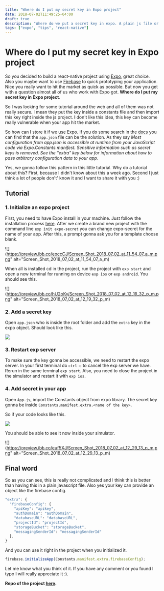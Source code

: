 ```yaml
---
title: "Where do I put my secret key in Expo project"
date: 2018-07-02T11:49:25-04:00
draft: true
description: "Where do we put a secret key in expo. A plain js file or do we have a better solution?"
tags: ["expo", "tips", "react-native"]
---
```


# Where do I put my secret key in Expo project

So you decided to build a react-native project using [Expo](https://expo.io/), great choice. Also you maybe want to use [Firebase](https://firebase.google.com/) to quick prototyping your application. Nice you really want to hit the market as quick as possible. But now you get with a question almost all of us who work with Expo got. **Where do I put my secret key in Expo project**.

So I was looking for some tutorial around the web and all of them was not really secure. I mean they put the key inside a constants file and then import this key right inside the js project. I don't like this idea, this key can become really vulnerable when your app hit the market.

So how can I store it if we use Expo. If you do some search in the [docs](https://docs.expo.io/versions/latest/guides/configuration.html) you can find that the `app.json` file can be the solution. As they say *Most configuration from app.json is accessible at runtime from your JavaScript code via Expo.Constants.manifest. Sensitive information such as secret keys is removed. See the "extra" key below for information about how to pass arbitrary configuration data to your app.*

Yes, we gonna follow this pattern in this little tutorial. Why do a tutorial about this? First, because I didn't know about this a week ago. Second I just think a lot of people don't' know it and I want to share it with you :)

## Tutorial

### 1. Initialize an expo project

First, you need to have Expo install in your machine. Just follow the installation process [here](https://docs.expo.io/versions/v28.0.0/introduction/installation). After we create a brand new project with the command line `exp init expo-secret` you can change expo-secret for the name of your app. After this, a prompt gonna ask you for a template choose blank.

![](https://preview.ibb.co/eoccCJ/Screen_Shot_2018_07_02_at_11_54_07_a_m.png" alt="Screen_Shot_2018_07_02_at_11_54_07_a_m)

When all is installed cd in the project, run the project with `exp start` and open a new terminal for running on device `exp ios` or `exp android`. You should see this.

![](https://preview.ibb.co/hU2oKy/Screen_Shot_2018_07_02_at_12_19_32_p_m.png" alt="Screen_Shot_2018_07_02_at_12_19_32_p_m)

### 2. Add a secret key

Open `app.json` who is inside the root folder and add the `extra` key in the expo object. Should look like this.

![](https://preview.ibb.co/bZQTmd/code.png)

### 3. Restart exp server

To make sure the key gonna be accessible, we need to restart the expo server. In your first terminal do `ctrl-c` to cancel the exp server we have. Rerun in the same terminal `exp start`. Also, you need to close the project in the simulator and restart it with `exp ios`.

### 4. Add secret in your app

Open `App.js`, import the Constants object from expo library. The secret key gonna be inside `Constants.manifest.extra.<name of the key>`.

So if your code looks like this.

![](https://preview.ibb.co/fsgesJ/appwithsecret.png)

You should be able to see it now inside your simulator.

![](https://preview.ibb.co/euf5XJ/Screen_Shot_2018_07_02_at_12_29_13_p_m.png" alt="Screen_Shot_2018_07_02_at_12_29_13_p_m)

## Final word

So as you can see, this is really not complicated and I think this is better than having this in a plain javascript file. Also yes your key can provide an object like the firebase config.

```js
"extra": {
  "firebaseConfig": {
    "apiKey": "apikey",
    "authDomain": "authDomain",
    "databaseURL": "databaseURL",
    "projectId": "projectId",
    "storageBucket": "storageBucket",
    "messagingSenderId": "messagingSenderId"
  },
}
```

And you can use it right in the project when you initialized it.

```js
firebase.initializeApp(Constants.manifest.extra.firebaseConfig);
```

Let me know what you think of it. If you have any comment or you found I typo I will really appreciate it :).

**Repo of the project [here](https://github.com/EQuimper/secret-key-in-expo).**